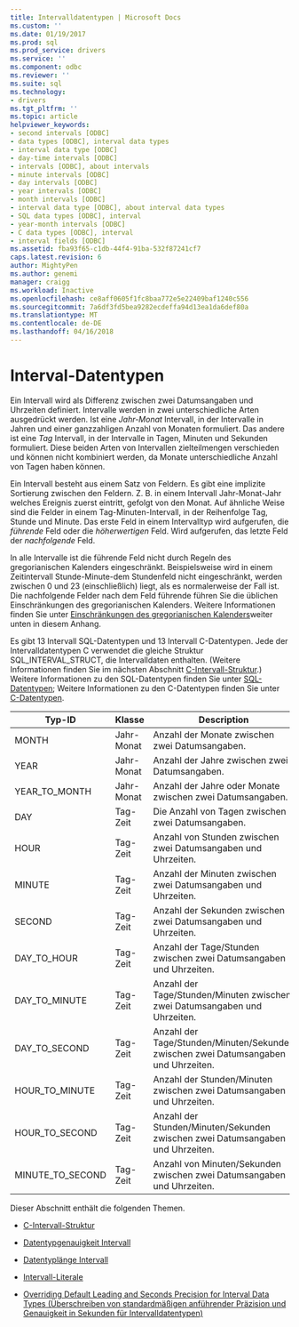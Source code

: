 ```yaml
---
title: Intervalldatentypen | Microsoft Docs
ms.custom: ''
ms.date: 01/19/2017
ms.prod: sql
ms.prod_service: drivers
ms.service: ''
ms.component: odbc
ms.reviewer: ''
ms.suite: sql
ms.technology:
- drivers
ms.tgt_pltfrm: ''
ms.topic: article
helpviewer_keywords:
- second intervals [ODBC]
- data types [ODBC], interval data types
- interval data type [ODBC]
- day-time intervals [ODBC]
- intervals [ODBC], about intervals
- minute intervals [ODBC]
- day intervals [ODBC]
- year intervals [ODBC]
- month intervals [ODBC]
- interval data type [ODBC], about interval data types
- SQL data types [ODBC], interval
- year-month intervals [ODBC]
- C data types [ODBC], interval
- interval fields [ODBC]
ms.assetid: fba93f65-c1db-44f4-91ba-532f87241cf7
caps.latest.revision: 6
author: MightyPen
ms.author: genemi
manager: craigg
ms.workload: Inactive
ms.openlocfilehash: ce8aff0605f1fc8baa772e5e22409baf1240c556
ms.sourcegitcommit: 7a6df3fd5bea9282ecdeffa94d13ea1da6def80a
ms.translationtype: MT
ms.contentlocale: de-DE
ms.lasthandoff: 04/16/2018
---
```

# <a name="interval-data-types"></a>Interval-Datentypen
Ein Intervall wird als Differenz zwischen zwei Datumsangaben und Uhrzeiten definiert. Intervalle werden in zwei unterschiedliche Arten ausgedrückt werden. Ist eine *Jahr-Monat* Intervall, in der Intervalle in Jahren und einer ganzzahligen Anzahl von Monaten formuliert. Das andere ist eine *Tag* Intervall, in der Intervalle in Tagen, Minuten und Sekunden formuliert. Diese beiden Arten von Intervallen zielteilmengen verschieden und können nicht kombiniert werden, da Monate unterschiedliche Anzahl von Tagen haben können.  
  
 Ein Intervall besteht aus einem Satz von Feldern. Es gibt eine implizite Sortierung zwischen den Feldern. Z. B. in einem Intervall Jahr-Monat-Jahr welches Ereignis zuerst eintritt, gefolgt von den Monat. Auf ähnliche Weise sind die Felder in einem Tag-Minuten-Intervall, in der Reihenfolge Tag, Stunde und Minute. Das erste Feld in einem Intervalltyp wird aufgerufen, die *führende* Feld oder die *höherwertigen* Feld. Wird aufgerufen, das letzte Feld der *nachfolgende* Feld.  
  
 In alle Intervalle ist die führende Feld nicht durch Regeln des gregorianischen Kalenders eingeschränkt. Beispielsweise wird in einem Zeitintervall Stunde-Minute-dem Stundenfeld nicht eingeschränkt, werden zwischen 0 und 23 (einschließlich) liegt, als es normalerweise der Fall ist. Die nachfolgende Felder nach dem Feld führende führen Sie die üblichen Einschränkungen des gregorianischen Kalenders. Weitere Informationen finden Sie unter [Einschränkungen des gregorianischen Kalenders](../../../odbc/reference/appendixes/constraints-of-the-gregorian-calendar.md)weiter unten in diesem Anhang.  
  
 Es gibt 13 Intervall SQL-Datentypen und 13 Intervall C-Datentypen. Jede der Intervalldatentypen C verwendet die gleiche Struktur SQL_INTERVAL_STRUCT, die Intervalldaten enthalten. (Weitere Informationen finden Sie im nächsten Abschnitt [C-Intervall-Struktur](../../../odbc/reference/appendixes/c-interval-structure.md).) Weitere Informationen zu den SQL-Datentypen finden Sie unter [SQL-Datentypen](../../../odbc/reference/appendixes/sql-data-types.md); Weitere Informationen zu den C-Datentypen finden Sie unter [C-Datentypen](../../../odbc/reference/appendixes/c-data-types.md).  
  
|Typ-ID|Klasse|Description|  
|---------------------|-----------|-----------------|  
|MONTH|Jahr-Monat|Anzahl der Monate zwischen zwei Datumsangaben.|  
|YEAR|Jahr-Monat|Anzahl der Jahre zwischen zwei Datumsangaben.|  
|YEAR_TO_MONTH|Jahr-Monat|Anzahl der Jahre oder Monate zwischen zwei Datumsangaben.|  
|DAY|Tag-Zeit|Die Anzahl von Tagen zwischen zwei Datumsangaben.|  
|HOUR|Tag-Zeit|Anzahl von Stunden zwischen zwei Datumsangaben und Uhrzeiten.|  
|MINUTE|Tag-Zeit|Anzahl der Minuten zwischen zwei Datumsangaben und Uhrzeiten.|  
|SECOND|Tag-Zeit|Anzahl der Sekunden zwischen zwei Datumsangaben und Uhrzeiten.|  
|DAY_TO_HOUR|Tag-Zeit|Anzahl der Tage/Stunden zwischen zwei Datumsangaben und Uhrzeiten.|  
|DAY_TO_MINUTE|Tag-Zeit|Anzahl der Tage/Stunden/Minuten zwischen zwei Datumsangaben und Uhrzeiten.|  
|DAY_TO_SECOND|Tag-Zeit|Anzahl der Tage/Stunden/Minuten/Sekunden zwischen zwei Datumsangaben und Uhrzeiten.|  
|HOUR_TO_MINUTE|Tag-Zeit|Anzahl der Stunden/Minuten zwischen zwei Datumsangaben und Uhrzeiten.|  
|HOUR_TO_SECOND|Tag-Zeit|Anzahl der Stunden/Minuten/Sekunden zwischen zwei Datumsangaben und Uhrzeiten.|  
|MINUTE_TO_SECOND|Tag-Zeit|Anzahl von Minuten/Sekunden zwischen zwei Datumsangaben und Uhrzeiten.|  
  
 Dieser Abschnitt enthält die folgenden Themen.  
  
-   [C-Intervall-Struktur](../../../odbc/reference/appendixes/c-interval-structure.md)  
  
-   [Datentypgenauigkeit Intervall](../../../odbc/reference/appendixes/interval-data-type-precision.md)  
  
-   [Datentyplänge Intervall](../../../odbc/reference/appendixes/interval-data-type-length.md)  
  
-   [Intervall-Literale](../../../odbc/reference/appendixes/interval-literals.md)  
  
-   [Overriding Default Leading and Seconds Precision for Interval Data Types (Überschreiben von standardmäßigen anführender Präzision und Genauigkeit in Sekunden für Intervalldatentypen)](../../../odbc/reference/appendixes/overriding-default-leading-and-seconds-precision-for-interval-data-types.md)
